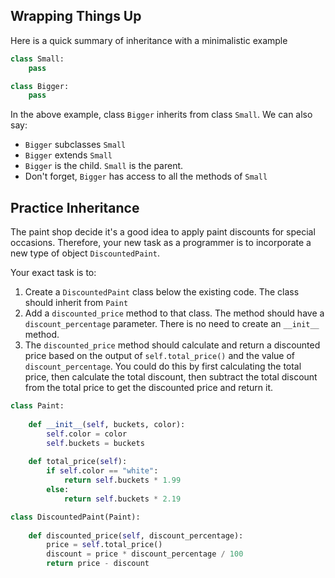 ## Wrapping Things Up

Here is a quick summary of inheritance with a minimalistic example

```python
class Small:
    pass

class Bigger:
    pass
```

In the above example, class `Bigger` inherits from class `Small`.
We can also say:

- `Bigger` subclasses `Small`
- `Bigger` extends `Small`
- `Bigger` is the child. `Small` is the parent.
- Don't forget, `Bigger` has access to all the methods of `Small`

## Practice Inheritance

The paint shop decide it's a good idea to apply paint discounts for special occasions.
Therefore, your new task as a programmer is to incorporate a new type of object
`DiscountedPaint`.

Your exact task is to:
1. Create a `DiscountedPaint` class below the existing code. The class should inherit from `Paint`
2. Add a `discounted_price` method to that class. The method should have a `discount_percentage` parameter. There is no need to create an `__init__` method.
3. The `discounted_price` method should calculate and return a discounted price based on the output of `self.total_price()` and the value of `discount_percentage`. You could do this by first calculating the total price, then calculate the total discount, then subtract the total discount from the total price to get the discounted price and return it.

```python
class Paint:
    
    def __init__(self, buckets, color):
        self.color = color
        self.buckets = buckets
    
    def total_price(self):
        if self.color == "white":
            return self.buckets * 1.99
        else:
            return self.buckets * 2.19

class DiscountedPaint(Paint):
    
    def discounted_price(self, discount_percentage):
        price = self.total_price()
        discount = price * discount_percentage / 100
        return price - discount
```